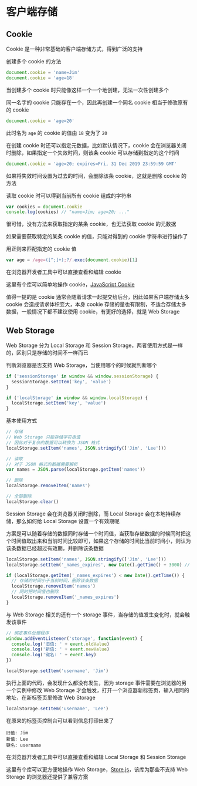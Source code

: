 # 客户端存储

## Cookie

Cookie 是一种非常基础的客户端存储方式，得到广泛的支持

创建多个 cookie 的方法

``` javascript
document.cookie = 'name=Jim'
document.cookie = 'age=18'
```

当创建多个 cookie 时只能像这样一个一个地创建，无法一次性创建多个

同一名字的 cookie 只能存在一个，因此再创建一个同名 cookie 相当于修改原有的 cookie

``` javascript
document.cookie = 'age=20'
```

此时名为 `age` 的 cookie 的值由 `18` 变为了 `20`

在创建 cookie 时还可以指定元数据，比如默认情况下，cookie 会在浏览器关闭时删除，如果指定一个失效时间，则该条 cookie 可以存储到指定的这个时间

``` javascript
document.cookie = 'age=20; expires=Fri, 31 Dec 2019 23:59:59 GMT'
```

如果将失效时间设置为过去的时间，会删除该条 cookie，这就是删除 cookie 的方法

读取 cookie 时可以得到当前所有 cookie 组成的字符串

``` javascript
var cookies = document.cookie
console.log(cookies) // "name=Jim; age=20; ..."
```

很可惜，没有方法来获取指定的某条 cookie，也无法获取 cookie 的元数据

如果需要获取特定的某条 cookie 的值，只能对得到的 cookie 字符串进行操作了

用正则来匹配指定的 cookie 值

``` javascript
var age = /age=([^;]+);?/.exec(document.cookie)[1]
```

在浏览器开发者工具中可以直接查看和编辑 cookie

这里有个库可以简单地操作 cookie，[JavaScript Cookie](https://github.com/js-cookie/js-cookie)

值得一提的是 cookie 通常会随着请求一起提交给后台，因此如果客户端存储太多 cookie 会造成请求体积变大，本身 cookie 存储的量也有限制，不适合存储太多数据，一般情况下都不建议使用 cookie，有更好的选择，就是 Web Storage

## Web Storage

Web Storage 分为 Local Storage 和 Session Storage，两者使用方式是一样的，区别只是存储的时间不一样而已

判断浏览器是否支持 Web Storage，当使用哪个的时候就判断哪个

``` javascript
if ('sessionStorage' in window && window.sessionStorage) {
  sessionStorage.setItem('key', 'value')
}

if ('localStorage' in window && window.localStorage) {
  localStorage.setItem('key', 'value')
}
```

基本使用方式

``` javascript
// 存储
// Web Storage 只能存储字符串值
// 因此对于复杂的数据可以转换为 JSON 格式
localStorage.setItem('names', JSON.stringify(['Jim', 'Lee']))

// 读取
// 对于 JSON 格式的数据需要解析
var names = JSON.parse(localStorage.getItem('names'))

// 删除
localStorage.removeItem('names')

// 全部删除
localStorage.clear()
```

Session Storage 会在浏览器关闭时删除，而 Local Storage 会在本地持续存储，那么如何给 Local Storage 设置一个有效期呢

方案是可以随着存储的数据同时存储一个时间值，当获取存储数据的时候同时把这个时间值取出来和当前时间比较即可，如果这个存储的时间比当前时间小，则认为该条数据已经超过有效期，并删除该条数据

``` javascript
localStorage.setItem('names', JSON.stringify(['Jim', 'Lee']))
localStorage.setItem('_names_expires', new Date().getTime() + 3000) // 只存储3秒种

if (localStorage.getItem('_names_expires') < new Date().getTime()) {
  // 存储的时间小于当前时间，删除该条数据
  localStorage.removeItem('names')
  // 同时把时间值也删除
  localStorage.removeItem('_names_expires')
}
```

与 Web Storage 相关的还有一个 storage 事件，当存储的值发生变化时，就会触发该事件

``` javascript
// 绑定事件处理程序
window.addEventListener('storage', function(event) {
  console.log('旧值: ' + event.oldValue)
  console.log('新值: ' + event.newValue)
  console.log('键名: ' + event.key)
})

localStorage.setItem('username', 'Jim')
```

执行上面的代码，会发现什么都没有发生，因为 storage 事件需要在浏览器的另一个实例中修改 Web Storage 才会触发，打开一个浏览器新标签页，输入相同的地址，在新标签页里修改 Web Storage

``` javascript
localStorage.setItem('username', 'Lee')
```

在原来的标签页控制台可以看到信息打印出来了

``` shell
旧值: Jim
新值: Lee
键名: username
```

在浏览器开发者工具中可以直接查看和编辑 Local Storage 和 Session Storage

这里有个库可以更方便地操作 Web Storage，[Store.js](https://github.com/marcuswestin/store.js)，该库为那些不支持 Web Storage 的浏览器还提供了兼容方案
